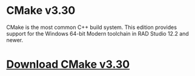 # CMake v3.30

CMake is the most common C++ build system. This edition provides support for the Windows 64-bit Modern toolchain in RAD Studio 12.2 and newer.


# [Download CMake v3.30](https://developer.team/delphi/35077-cmake-v330.html)
